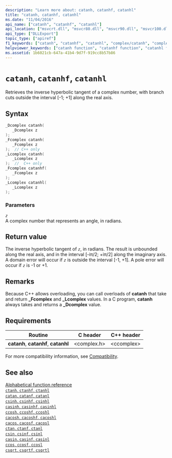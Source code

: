 ```yaml
---
description: "Learn more about: catanh, catanhf, catanhl"
title: "catanh, catanhf, catanhl"
ms.date: "11/04/2016"
api_name: ["catanh", "catanhf", "catanhl"]
api_location: ["msvcrt.dll", "msvcr80.dll", "msvcr90.dll", "msvcr100.dll", "msvcr100_clr0400.dll", "msvcr110.dll", "msvcr110_clr0400.dll", "msvcr120.dll", "msvcr120_clr0400.dll", "ucrtbase.dll", "api-ms-win-crt-math-l1-1-0.dll"]
api_type: ["DLLExport"]
topic_type: ["apiref"]
f1_keywords: ["catanh", "catanhf", "catanhl", "complex/catanh", "complex/catanhf", "complex/catanhl"]
helpviewer_keywords: ["catanh function", "catanhf function", "catanhl function"]
ms.assetid: 1b6021cb-647a-41b4-9d7f-919cc8b57b86
---
```

# `catanh`, `catanhf`, `catanhl`

Retrieves the inverse hyperbolic tangent of a complex number, with branch cuts outside the interval [-1; +1] along the real axis.

## Syntax

```C
_Dcomplex catanh(
   _Dcomplex z
);
_Fcomplex catanh(
   _Fcomplex z
);  // C++ only
_Lcomplex catanh(
   _Lcomplex z
);  //  C++ only
_Fcomplex catanhf(
   _Fcomplex z
);
_Lcomplex catanhl(
   _Lcomplex z
);
```

### Parameters

*`z`*\
A complex number that represents an angle, in radians.

## Return value

The inverse hyperbolic tangent of *`z`*, in radians. The result is unbounded along the real axis, and  in the interval [-iπ/2; +iπ/2] along the imaginary axis. A domain error will occur if *`z`* is outside the interval [-1, +1]. A pole error will occur if *`z`* is -1 or +1.

## Remarks

Because C++ allows overloading, you can call overloads of **catanh** that take and return **_Fcomplex** and **_Lcomplex** values. In a C program, **catanh** always takes and returns a **_Dcomplex** value.

## Requirements

|Routine|C header|C++ header|
|-------------|--------------|------------------|
|**catanh**,               **catanhf**, **catanhl**|\<complex.h>|\<ccomplex>|

For more compatibility information, see [Compatibility](../compatibility.md).

## See also

[Alphabetical function reference](crt-alphabetical-function-reference.md)\
[`ctanh`, `ctanhf`, `ctanhl`](ctanh-ctanhf-ctanhl.md)\
[`catan`, `catanf`, `catanl`](catan-catanf-catanl.md)\
[`csinh`, `csinhf`, `csinhl`](csinh-csinhf-csinhl.md)\
[`casinh`, `casinhf`, `casinhl`](casinh-casinhf-casinhl.md)\
[`ccosh`, `ccoshf`, `ccoshl`](ccosh-ccoshf-ccoshl.md)\
[`cacosh`, `cacoshf`, `cacoshl`](cacosh-cacoshf-cacoshl.md)\
[`cacos`, `cacosf`, `cacosl`](cacos-cacosf-cacosl.md)\
[`ctan`, `ctanf`, `ctanl`](ctan-ctanf-ctanl.md)\
[`csin`, `csinf`, `csinl`](csin-csinf-csinl.md)\
[`casin`, `casinf`, `casinl`](casin-casinf-casinl.md)\
[`ccos`, `ccosf`, `ccosl`](ccos-ccosf-ccosl.md)\
[`csqrt`, `csqrtf`, `csqrtl`](csqrt-csqrtf-csqrtl.md)
